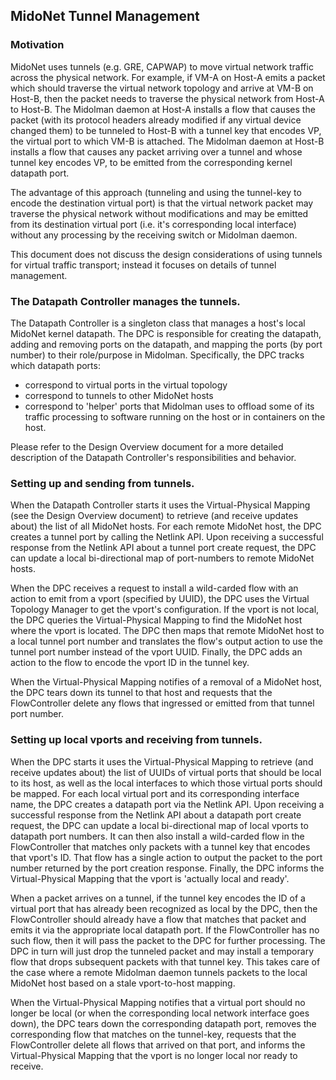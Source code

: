 ## MidoNet Tunnel Management

### Motivation

MidoNet uses tunnels (e.g. GRE, CAPWAP) to move virtual network traffic across
the physical network. For example, if VM-A on Host-A emits a packet which should
traverse the virtual network topology and arrive at VM-B on Host-B, then
the packet needs to traverse the physical network from Host-A to Host-B.
The Midolman daemon at Host-A installs a flow that causes the packet (with its
protocol headers already modified if any virtual device changed them) to be
tunneled to Host-B with a tunnel key that encodes VP, the virtual port to which
VM-B is attached. The Midolman daemon at Host-B installs a flow that causes
any packet arriving over a tunnel and whose tunnel key encodes VP, to be emitted
from the corresponding kernel datapath port.

The advantage of this approach (tunneling and using the tunnel-key to encode
the destination virtual port) is that the virtual network packet may traverse
the physical network without modifications and may be emitted from its
destination virtual port (i.e. it's corresponding local interface) without
any processing by the receiving switch or Midolman daemon.

This document does not discuss the design considerations of using tunnels for
virtual traffic transport; instead it focuses on details of tunnel management.

### The Datapath Controller manages the tunnels.

The Datapath Controller is a singleton class that manages a host's local MidoNet
kernel datapath. The DPC is responsible for creating the datapath, adding and
removing ports on the datapath, and mapping the ports (by port number) to their
role/purpose in Midolman. Specifically, the DPC tracks which datapath ports:
- correspond to virtual ports in the virtual topology
- correspond to tunnels to other MidoNet hosts
- correspond to 'helper' ports that Midolman uses to offload some of its
traffic processing to software running on the host or in containers on the host.

Please refer to the Design Overview document for a more detailed description of
the Datapath Controller's responsibilities and behavior.

### Setting up and sending from tunnels.

When the Datapath Controller starts it uses the Virtual-Physical Mapping (see
the Design Overview document) to retrieve (and receive updates about) the list
of all MidoNet hosts. For each remote MidoNet host, the DPC creates a tunnel
port by calling the Netlink API. Upon receiving a successful response from the
Netlink API about a tunnel port create request, the DPC can update a local
bi-directional map of port-numbers to remote MidoNet hosts.

When the DPC receives a request to install a wild-carded flow with an action to
emit from a vport (specified by UUID), the DPC uses the Virtual Topology Manager
to get the vport's configuration. If the vport is not local, the DPC queries the
Virtual-Physical Mapping to find the MidoNet host where the vport is located.
The DPC then maps that remote MidoNet host to a local tunnel port number and
translates the flow's output action to use the tunnel port number instead of the
vport UUID. Finally, the DPC adds an action to the flow to encode the vport
ID in the tunnel key.

When the Virtual-Physical Mapping notifies of a removal of a MidoNet host, the
DPC tears down its tunnel to that host and requests that the FlowController
delete any flows that ingressed or emitted from that tunnel port number.

### Setting up local vports and receiving from tunnels.

When the DPC starts it uses the Virtual-Physical Mapping to retrieve (and
receive updates about) the list of UUIDs of virtual ports that should be local
to its host, as well as the local interfaces to which those virtual ports should
be mapped. For each local virtual port and its corresponding interface name, the
DPC creates a datapath port via the Netlink API. Upon receiving a successful
response from the Netlink API about a datapath port create request, the DPC
can update a local bi-directional map of local vports to datapath port numbers.
It can then also install a wild-carded flow in the FlowController that matches
only packets with a tunnel key that encodes that vport's ID. That flow has a
single action to output the packet to the port number returned by the port
creation response. Finally, the DPC informs the Virtual-Physical Mapping that
the vport is 'actually local and ready'.

When a packet arrives on a tunnel, if the tunnel key encodes the ID of a
virtual port that has already been recognized as local by the DPC, then the
FlowController should already have a flow that matches that packet and emits
it via the appropriate local datapath port. If the FlowController has no such
flow, then it will pass the packet to the DPC for further processing. The DPC
in turn will just drop the tunneled packet and may install a temporary flow that
drops subsequent packets with that tunnel key. This takes care of the case where
a remote Midolman daemon tunnels packets to the local MidoNet host based on a
stale vport-to-host mapping.

When the Virtual-Physical Mapping notifies that a virtual port should no longer
be local (or when the corresponding local network interface goes down), the DPC
tears down the corresponding datapath port, removes the corresponding flow that
matches on the tunnel-key, requests that the FlowController delete all flows
that arrived on that port, and informs the Virtual-Physical Mapping that the
vport is no longer local nor ready to receive.